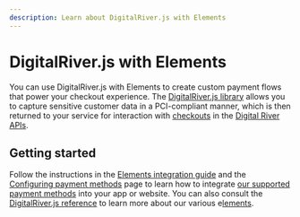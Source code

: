 ```yaml
---
description: Learn about DigitalRiver.js with Elements
---
```


# DigitalRiver.js with Elements

You can use DigitalRiver.js with Elements to create custom payment flows that power your checkout experience. The [DigitalRiver.js library](reference/) allows you to capture sensitive customer data in a PCI-compliant manner, which is then returned to your service for interaction with [checkouts](../../../integration-options/checkouts/creating-checkouts/) in the [Digital River APIs](https://www.digitalriver.com/docs/digital-river-api-reference/).

## Getting started

Follow the instructions in the [Elements integration guide](quick-start.md) and the [Configuring payment methods](payment-methods/) page to learn how to integrate [our supported payment methods](../../supported-payment-methods/) into your app or website. You can also consult the [DigitalRiver.js reference](reference/) to learn more about our various e[lements](../../../developer-resources/reference/elements/).

